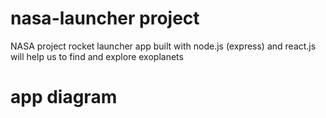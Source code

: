 # nasa-launcher project
NASA project rocket launcher app built with node.js (express) and react.js will help us to find and explore exoplanets

# app diagram


